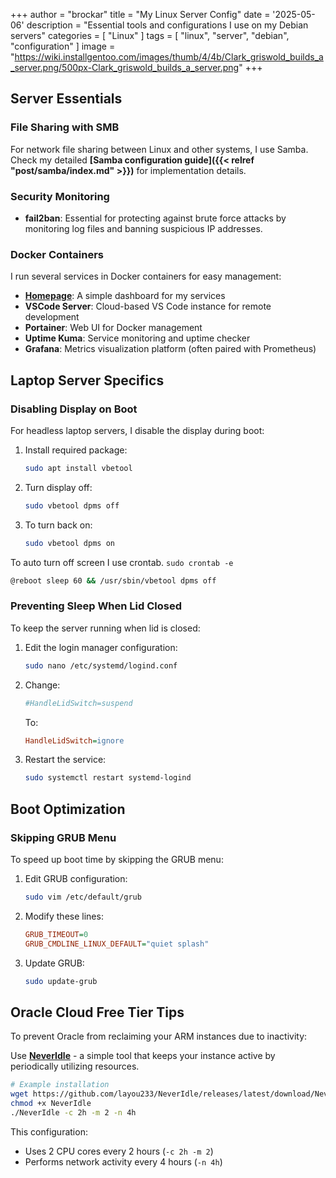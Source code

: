 +++
author = "brockar"
title = "My Linux Server Config"
date = '2025-05-06'
description = "Essential tools and configurations I use on my Debian servers"
categories = [
    "Linux"
]
tags = [
    "linux",
    "server",
    "debian",
    "configuration"
]
image = "https://wiki.installgentoo.com/images/thumb/4/4b/Clark_griswold_builds_a_server.png/500px-Clark_griswold_builds_a_server.png"
+++

## Server Essentials

### File Sharing with SMB

For network file sharing between Linux and other systems, I use Samba. Check my detailed **[Samba configuration guide]({{< relref "post/samba/index.md" >}})** for implementation details.

### Security Monitoring

- **fail2ban**: Essential for protecting against brute force attacks by monitoring log files and banning suspicious IP addresses.

### Docker Containers

I run several services in Docker containers for easy management:

- **[Homepage](https://github.com/gethomepage/homepage)**: A simple dashboard for my services
- **VSCode Server**: Cloud-based VS Code instance for remote development
- **Portainer**: Web UI for Docker management
- **Uptime Kuma**: Service monitoring and uptime checker
- **Grafana**: Metrics visualization platform (often paired with Prometheus)

## Laptop Server Specifics

### Disabling Display on Boot

For headless laptop servers, I disable the display during boot:

1. Install required package:

   ```bash
   sudo apt install vbetool
   ```

2. Turn display off:

   ```bash
   sudo vbetool dpms off
   ```

3. To turn back on:

   ```bash
   sudo vbetool dpms on
   ```

To auto turn off screen I use crontab.
`sudo crontab -e`

```bash
@reboot sleep 60 && /usr/sbin/vbetool dpms off
```

### Preventing Sleep When Lid Closed

To keep the server running when lid is closed:

1. Edit the login manager configuration:

   ```bash
   sudo nano /etc/systemd/logind.conf
   ```

2. Change:

   ```ini
   #HandleLidSwitch=suspend
   ```

   To:

   ```ini
   HandleLidSwitch=ignore
   ```

3. Restart the service:

   ```bash
   sudo systemctl restart systemd-logind
   ```

## Boot Optimization

### Skipping GRUB Menu

To speed up boot time by skipping the GRUB menu:

1. Edit GRUB configuration:

   ```bash
   sudo vim /etc/default/grub
   ```

2. Modify these lines:

   ```cfg
   GRUB_TIMEOUT=0
   GRUB_CMDLINE_LINUX_DEFAULT="quiet splash"
   ```

3. Update GRUB:

   ```bash
   sudo update-grub
   ```

## Oracle Cloud Free Tier Tips

To prevent Oracle from reclaiming your ARM instances due to inactivity:

Use **[NeverIdle](https://github.com/layou233/NeverIdle/blob/master/README_en.md)** - a simple tool that keeps your instance active by periodically utilizing resources.

```bash
# Example installation
wget https://github.com/layou233/NeverIdle/releases/latest/download/NeverIdle-linux-arm64 -O NeverIdle
chmod +x NeverIdle
./NeverIdle -c 2h -m 2 -n 4h
```

This configuration:

- Uses 2 CPU cores every 2 hours (`-c 2h -m 2`)
- Performs network activity every 4 hours (`-n 4h`)

